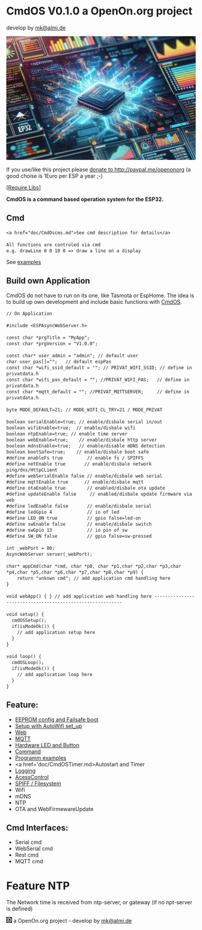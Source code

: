 
# CmdOS V0.1.0 a OpenOn.org project

develop by mk@almi.de

![CmdOS LOGO](images/CmdOS.gif)

If you use/like this project please <a href='http://paypal.me/openonorg<'>donate to http://paypal.me/openonorg</a> (a good choise is 1Euro per ESP a year ;-)

[<a href="libs.md">Require Libs</a>]

**CmdOS is a command based operation system for the ESP32.**


## Cmd 
	<a href="doc/CmdOscms.md">See cmd description for details</a>

	All functions are controled via cmd
	e.g. drawLine 0 0 10 0 => draw a line on a display
	
See <a href='example/example.md'>examples</a>

## Build own Application

CmdOS do not have to run on its one, like Tasmota or EspHome. 
The idea is to build up own development and include basic functions with <a href='release/CmdOs_V010.ino'>CmdOS</a>.

	// On Application

	#include <ESPAsyncWebServer.h>
	 
	const char *prgTitle = "MyApp";
	const char *prgVersion = "V1.0.0";

	const char* user_admin = "admin"; // default user
	char user_pas[]="";   // default espPas
	const char *wifi_ssid_default = ""; // PRIVAT_WIFI_SSID; // define in privatdata.h 
	const char *wifi_pas_default = ""; //PRIVAT_WIFI_PAS;   // define in privatdata.h 
	const char *mqtt_default = ""; //PRIVAT_MQTTSERVER;     // define in privatdata.h 

	byte MODE_DEFAULT=21; // MODE_WIFI_CL_TRY=21 / MODE_PRIVAT

	boolean serialEnable=true; // enable/disbale serial in/out
	boolean wifiEnable=true;  // enable/disbale wifi
	boolean ntpEnable=true; // enable time server
	boolean webEnable=true;    // enable/disbale http server
	boolean mdnsEnable=true;   // enable/disable mDNS detection 
	boolean bootSafe=true;    // enable/disbale boot safe
	#define enableFs true         // enable fs / SPIFFS
	#define netEnable true       // enable/disbale network ping/dns/HttpCLient 
	#define webSerialEnable false // enable/disbale web serial
	#define mqttEnable true      // enable/disbale mqtt
	#define otaEnable true        // enabled/disbale ota update 
	#define updateEnable false     // enabled/disbale update firmware via web 
	#define ledEnable false       // enable/disbale serial
	#define ledGpio 4             // io of led
	#define LED_ON true           // gpio false=led-on
	#define swEnable false        // enable/disbale switch
	#define swGpio 13             // io pin of sw 
	#define SW_ON false           // gpio false=sw-pressed

	int _webPort = 80;
	AsyncWebServer server(_webPort);
	
	char* appCmd(char *cmd, char *p0, char *p1,char *p2,char *p3,char *p4,char *p5,char *p6,char *p7,char *p8,char *p9) {
		return "unkown cmd"; // add application cmd handling here 
	}

	void webApp() {	} // add application web handling here ----------------------------------------------------------

	void setup() {
	  cmdOSSetup();
	  if(isModeOk()) { 
		// add application setup here 
	  }  
	}

	void loop() {
	  cmdOSLoop();
	  if(isModeOk()) { 
		// add application loop here 
	  }  
	}


## Feature:
- <a href='doc/CmdOsBoot.md'>EEPROM config and Failsafe boot</a>
- <a href='doc/CmdOsSetup.md'>Setup with AutoWifi set_up</a>
- <a href="doc/CmdOsWeb.md">Web</a>
- <a href="doc/CmdOSMqtt.md">MQTT</a>
- <a href="doc/LedAndSwitch.md">Hardware LED and Button</a>
- <a href="doc/CmdOsCmds.md">Command</a>
- <a href="example/example.md">Programm examples</a>
- <a href='doc/CmdOSTimer.md>Autostart and Timer</a>
- <a href='doc/CmdOsLog.md'>Logging</a>
- <a href='doc/CmdOsAccess.md'>AcessControl</a>
- <a href="doc/CmdOSFilesystem.md">SPIFF / Filesystem</a>
- Wifi 
- mDNS
- NTP
- OTA and WebFirmewareUpdate

## Cmd Interfaces:
- Serial cmd
- WebSerial cmd
- Rest cmd
- MQTT cmd


# Feature NTP
The Network time is received from ntp-server, or gateway (if no npt-server is defined)
	

![LOGO](images/CmdOS_logo.gif) a OpenOn.org project - develop by mk@almi.de 



	

	


